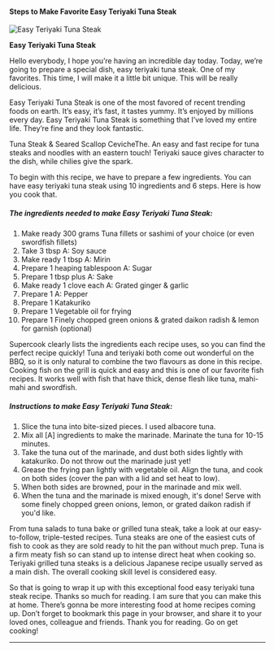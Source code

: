             

#### Steps to Make Favorite Easy Teriyaki Tuna Steak

![Easy Teriyaki Tuna Steak](https://img-global.cpcdn.com/recipes/6742476950863872/751x532cq70/easy-teriyaki-tuna-steak-recipe-main-photo.jpg)

**Easy Teriyaki Tuna Steak**

Hello everybody, I hope you’re having an incredible day today. Today, we’re going to prepare a special dish, easy teriyaki tuna steak. One of my favorites. This time, I will make it a little bit unique. This will be really delicious.

Easy Teriyaki Tuna Steak is one of the most favored of recent trending foods on earth. It’s easy, it’s fast, it tastes yummy. It’s enjoyed by millions every day. Easy Teriyaki Tuna Steak is something that I’ve loved my entire life. They’re fine and they look fantastic.

Tuna Steak & Seared Scallop CevicheThe. An easy and fast recipe for tuna steaks and noodles with an eastern touch! Teriyaki sauce gives character to the dish, while chilies give the spark.

To begin with this recipe, we have to prepare a few ingredients. You can have easy teriyaki tuna steak using 10 ingredients and 6 steps. Here is how you cook that.

##### The ingredients needed to make Easy Teriyaki Tuna Steak:

1.  Make ready 300 grams Tuna fillets or sashimi of your choice (or even swordfish fillets)
2.  Take 3 tbsp A: Soy sauce
3.  Make ready 1 tbsp A: Mirin
4.  Prepare 1 heaping tablespoon A: Sugar
5.  Prepare 1 tbsp plus A: Sake
6.  Make ready 1 clove each A: Grated ginger & garlic
7.  Prepare 1 A: Pepper
8.  Prepare 1 Katakuriko
9.  Prepare 1 Vegetable oil for frying
10.  Prepare 1 Finely chopped green onions & grated daikon radish & lemon for garnish (optional)

Supercook clearly lists the ingredients each recipe uses, so you can find the perfect recipe quickly! Tuna and teriyaki both come out wonderful on the BBQ, so it is only natural to combine the two flavours as done in this recipe. Cooking fish on the grill is quick and easy and this is one of our favorite fish recipes. It works well with fish that have thick, dense flesh like tuna, mahi-mahi and swordfish.

##### Instructions to make Easy Teriyaki Tuna Steak:

1.  Slice the tuna into bite-sized pieces. I used albacore tuna.
2.  Mix all \[A\] ingredients to make the marinade. Marinate the tuna for 10-15 minutes.
3.  Take the tuna out of the marinade, and dust both sides lightly with katakuriko. Do not throw out the marinade just yet!
4.  Grease the frying pan lightly with vegetable oil. Align the tuna, and cook on both sides (cover the pan with a lid and set heat to low).
5.  When both sides are browned, pour in the marinade and mix well.
6.  When the tuna and the marinade is mixed enough, it's done! Serve with some finely chopped green onions, lemon, or grated daikon radish if you'd like.

From tuna salads to tuna bake or grilled tuna steak, take a look at our easy-to-follow, triple-tested recipes. Tuna steaks are one of the easiest cuts of fish to cook as they are sold ready to hit the pan without much prep. Tuna is a firm meaty fish so can stand up to intense direct heat when cooking so. Teriyaki grilled tuna steaks is a delicious Japanese recipe usually served as a main dish. The overall cooking skill level is considered easy.

So that is going to wrap it up with this exceptional food easy teriyaki tuna steak recipe. Thanks so much for reading. I am sure that you can make this at home. There’s gonna be more interesting food at home recipes coming up. Don’t forget to bookmark this page in your browser, and share it to your loved ones, colleague and friends. Thank you for reading. Go on get cooking!

* * *